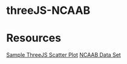 # threeJS-NCAAB


# Resources 
[Sample ThreeJS Scatter Plot](http://bl.ocks.org/phil-pedruco/9852362)
[NCAAB Data Set](https://www.kaggle.com/ncaa/ncaa-basketball)